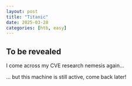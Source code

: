 ```yaml
---
layout: post
title: "Titanic"
date: 2025-03-28
categories: [htb, easy]
---
```


## To be revealed
I come across my CVE research nemesis again...

... but this machine is still active, come back later!
